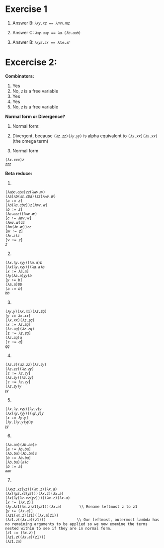 # Exercise 1

1) Answer B: ``𝜆𝑥𝑦.𝑥𝑧 == 𝜆𝑚𝑛.𝑚𝑧``

2) Answer C: ``𝜆𝑥𝑦.𝑥𝑥𝑦 == 𝜆𝑎.(𝜆𝑏.𝑎𝑎𝑏)``

3) Answer B: ``𝜆𝑥𝑦𝑧.𝑧𝑥 == 𝜆𝑡𝑜𝑠.𝑠𝑡``

# Excercise 2:

**Combinators:**

1. Yes
2. No, `𝑧` is a free variable
3. Yes
4. Yes
5. No, `𝑧` is a free variable

**Normal form or Divergence?**

1. Normal form: 

2. Divergent, because `(𝜆𝑧.𝑧𝑧)(𝜆𝑦.𝑦𝑦)` is alpha equivalent to `(𝜆𝑥.𝑥𝑥)(𝜆𝑥.𝑥𝑥)` (the omega term)

3. Normal form
```
(𝜆𝑥.𝑥𝑥𝑥)𝑧
𝑧𝑧𝑧
```

**Beta reduce:**

1.

```
(𝜆𝑎𝑏𝑐.𝑐𝑏𝑎)𝑧𝑧(𝜆𝑤𝑣.𝑤)
(𝜆𝑎(𝜆𝑏(𝜆𝑐.𝑐𝑏𝑎))𝑧𝑧(𝜆𝑤𝑣.𝑤)
[𝑎 ∶= 𝑧]
(𝜆𝑏(𝜆𝑐.𝑐𝑏𝑧))𝑧(𝜆𝑤𝑣.𝑤)
[𝑏 ∶= 𝑧]
(𝜆𝑐.𝑐𝑧𝑧)(𝜆𝑤𝑣.𝑤)
[𝑐 ∶= 𝜆𝑤𝑣.𝑤]
(𝜆𝑤𝑣.𝑤)𝑧𝑧
(𝜆𝑤(𝜆𝑣.𝑤))𝑧𝑧
[𝑤 ∶= 𝑧]
(𝜆𝑣.𝑧)𝑧
[v ∶= 𝑧]
𝑧
```

2. 
```
(𝜆𝑥.𝜆𝑦.𝑥𝑦𝑦)(𝜆𝑎.𝑎)𝑏
(𝜆𝑥(𝜆𝑦.𝑥𝑦𝑦))(𝜆𝑎.𝑎)𝑏
[𝑥 ∶= 𝜆𝑎.𝑎]
(𝜆𝑦(𝜆𝑎.𝑎)𝑦𝑦)𝑏
[𝑦 ∶= 𝑏]
(𝜆𝑎.𝑎)𝑏𝑏
[𝑎 ∶= 𝑏]
𝑏𝑏
```

3. 
```
(𝜆𝑦.𝑦)(𝜆𝑥.𝑥𝑥)(𝜆𝑧.𝑧𝑞)
[𝑦 ∶= 𝜆𝑥.𝑥𝑥]
(𝜆𝑥.𝑥𝑥)(𝜆𝑧.𝑧𝑞)
[𝑥 ∶= 𝜆𝑧.𝑧𝑞]
(𝜆𝑧.𝑧𝑞)(𝜆𝑧.𝑧𝑞)
[z ∶= 𝜆𝑧.𝑧𝑞]
(𝜆𝑧.𝑧𝑞)𝑞
[z ∶= 𝑞]
𝑞𝑞
```

4. 
```
(𝜆𝑧.𝑧)(𝜆𝑧.𝑧𝑧)(𝜆𝑧.𝑧𝑦)
(𝜆𝑧.𝑧𝑧)(𝜆𝑧.𝑧𝑦)
[z ∶= 𝜆𝑧.𝑧𝑦]
(𝜆𝑧.𝑧𝑦)(𝜆𝑧.𝑧𝑦)
[z ∶= 𝜆𝑧.𝑧𝑦]
(𝜆𝑧.𝑧𝑦)𝑦
𝑦𝑦
```

5.
```
(𝜆𝑥.𝜆𝑦.𝑥𝑦𝑦)(𝜆𝑦.𝑦)𝑦
(𝜆𝑥(𝜆𝑦.𝑥𝑦𝑦))(𝜆𝑦.𝑦)𝑦
[𝑥 ∶= 𝜆𝑦.𝑦]
(𝜆𝑦.(𝜆𝑦.𝑦)𝑦𝑦)𝑦
𝑦𝑦
```

6.
```
(𝜆𝑎.𝑎𝑎)(𝜆𝑏.𝑏𝑎)𝑐
[𝑎 ∶= 𝜆𝑏.𝑏𝑎]
(𝜆𝑏.𝑏𝑎)(𝜆𝑏.𝑏𝑎)𝑐
[𝑏 ∶= 𝜆𝑏.𝑏𝑎]
(𝜆𝑏.𝑏𝑎)(𝑎)𝑐
[𝑏 ∶= 𝑎]
𝑎𝑎𝑐
```
7.
```
(𝜆𝑥𝑦𝑧.𝑥𝑧(𝑦𝑧))(𝜆𝑥.𝑧)(𝜆𝑥.𝑎)
(𝜆𝑥(𝜆𝑦𝑧.𝑥𝑧(𝑦𝑧)))(𝜆𝑥.𝑧)(𝜆𝑥.𝑎)
(𝜆𝑥(𝜆𝑦(𝜆𝑧.𝑥𝑧(𝑦𝑧))))(𝜆𝑥.𝑧)(𝜆𝑥.𝑎)
[𝑥 ∶= (𝜆𝑥.𝑧)]
(𝜆𝑦.𝜆𝑧1(𝜆𝑥.𝑧)𝑧1(𝑦𝑧1))(𝜆𝑥.𝑎)        \\ Rename leftmost z to z1
[𝑦 ∶= (𝜆𝑥.𝑎)]
(𝜆𝑧1(𝜆𝑥.𝑧)(𝑧1)((𝜆𝑥.𝑎)𝑧1))
(𝜆𝑧1.𝑧((𝜆𝑥.𝑎)(𝑧1)))              \\ Our leftmost, outermost lambda has no remaining arguments to be applied so we now examine the terms nested within to see if they are in normal form. 
[𝑧1 ∶= (𝜆𝑥.𝑧)]
(𝜆𝑧1.𝑧((𝜆𝑥.𝑎)(𝑧1)))
(𝜆𝑧1.𝑧𝑎)
```